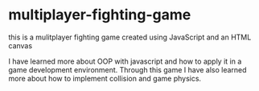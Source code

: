 # multiplayer-fighting-game
this is a mulitplayer fighting game created using JavaScript and an HTML canvas

I have learned more about OOP with javascript and how to apply it in a game development environment. Through this game I have also learned more about how to
implement collision and game physics. 

